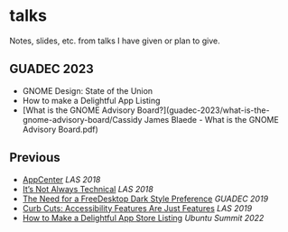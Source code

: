 # talks

Notes, slides, etc. from talks I have given or plan to give.

## GUADEC 2023

- GNOME Design: State of the Union
- How to make a Delightful App Listing
- [What is the GNOME Advisory Board?](guadec-2023/what-is-the-gnome-advisory-board/Cassidy James Blaede - What is the GNOME Advisory Board.pdf)

## Previous

- [AppCenter](appcenter-las-2018) _LAS 2018_
- [It’s Not Always Technical](not-always-technical) _LAS 2018_
- [The Need for a FreeDesktop Dark Style Preference](fdo-dark-style) _GUADEC 2019_
- [Curb Cuts: Accessibility Features Are Just Features](curb-cuts) _LAS 2019_
- [How to Make a Delightful App Store Listing](https://www.youtube.com/watch?v=r8dX46J7W8g) _Ubuntu Summit 2022_
